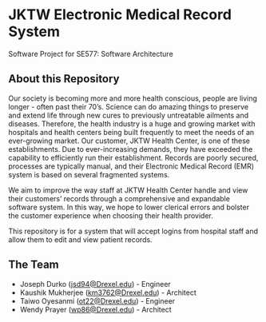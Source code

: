 # JKTW Electronic Medical Record System
Software Project for SE577:  Software Architecture

## About this Repository

Our society is becoming more and more health conscious, people are living longer - often past their 70’s.  Science can do amazing things to preserve and extend life through new cures to previously untreatable ailments and diseases. Therefore, the health industry is a huge and growing market with hospitals and health centers being built frequently to meet the needs of an ever-growing market.  Our customer, JKTW Health Center, is one of these establishments.  Due to ever-increasing demands, they have exceeded the capability to efficiently run their establishment.  Records are poorly secured, processes are typically manual, and their Electronic Medical Record (EMR) system is based on several fragmented systems.

We aim to improve the way staff at JKTW Health Center handle and view their customers’ records through a comprehensive and expandable software system.  In this way, we hope to lower clerical errors and bolster the customer experience when choosing their health provider.

This repository is for a system that will accept logins from hospital staff and allow them to edit and view patient records.

## The Team

- Joseph Durko (jsd94@Drexel.edu) 			-  Engineer
- Kaushik Mukherjee (km3762@Drexel.edu)		-  Architect
- Taiwo Oyesanmi (ot22@Drexel.edu) 		-  Engineer
- Wendy Prayer (wp86@Drexel.edu)			-  Architect
